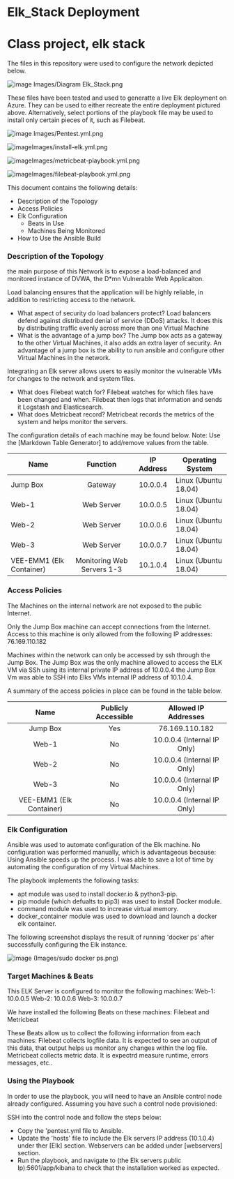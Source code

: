 # Elk_Stack Deployment
# Class project, elk stack

The files in this repository were used to configure the network depicted below.

![image](https://user-images.githubusercontent.com/65125381/127758013-39bfb513-f9d8-4b35-becf-af48fa65b7ae.png)
Images/Diagram Elk_Stack.png

These files have been tested and used to generatte a live Elk deployment on Azure. They can be used to either recreate the entire deployment pictured above. Alternatively, select portions of the playbook file may be used to install only certain pieces of it, such as Filebeat.

![image](https://user-images.githubusercontent.com/65125381/127758041-801cae03-94da-42f9-a8a5-f57ecb556832.png)
Images/Pentest.yml.png

![image](https://user-images.githubusercontent.com/65125381/127758050-9fc95134-9ed1-41b3-9d45-c9566876dce7.png)Images/install-elk.yml.png

![image](https://user-images.githubusercontent.com/65125381/127758057-7a092494-97c1-4b1f-a013-f267d157f607.png)Images/metricbeat-playbook.yml.png

![image](https://user-images.githubusercontent.com/65125381/127758063-2109938d-2e16-4ced-a1a7-021208907a6f.png)Images/filebeat-playbook.yml.png


This document contains the following details:
- Description of the Topology
- Access Policies
- Elk Configuration
  - Beats in Use
  - Machines Being Monitored
- How to Use the Ansible Build


### Description of the Topology

the main purpose of this Network is to expose a load-balanced and monitored instance of DVWA, the D*mn Vulnerable Web Applicaiton. 

Load balancing ensures that the application will be highly reliable, in addition to restricting access to the network.
- What aspect of security do load balancers protect?
Load balancers defend against distributed denial of service (DDoS) attacks. It does this by distributing traffic evenly across more than one Virtual Machine
- What is the advantage of a jump box?
The Jump box acts as a gateway to the other Virtual Machines, it also adds an extra layer of security. An advantage of a jump box is the ability to run ansible and configure other Virtual Machines in the network.

Integrating an Elk server allows users to easily monitor the vulnerable VMs for changes to the network and system files. 
- What does Filebeat watch for?
Filebeat watches for which files have been changed and when. Filebeat then logs that information and sends it Logstash and Elasticsearch.
- What does Metricbeat record?
Metricbeat records the metrics of the system and helps monitor the servers.

The configuration details of each machine may be found below.
Note: Use the [Markdown Table Generator] to add/remove values from the table.

| Name                     |          Function          | IP Address | Operating System     |
|--------------------------|:--------------------------:|:----------:|----------------------|
| Jump Box                 |          Gateway           |  10.0.0.4  | Linux (Ubuntu 18.04) |
| Web-1                    |         Web Server         |  10.0.0.5  | Linux (Ubuntu 18.04) |
| Web-2                    |         Web Server         |  10.0.0.6  | Linux (Ubuntu 18.04) |
| Web-3                    |         Web Server         |  10.0.0.7  | Linux (Ubuntu 18.04) |
| VEE-EMM1 (Elk Container) | Monitoring Web Servers 1-3 |  10.1.0.4  | Linux (Ubuntu 18.04) |


### Access Policies

The Machines on the internal network are not exposed to the public Internet.

Only the Jump Box machine can accept connections from the Internet. Access to this machine is only allowed from the following IP addresses:
76.169.110.182

Machines within the network can only be accessed by ssh through the Jump Box.
The Jump Box was the only machine allowed to access the ELK VM via SSh using its internal private IP address of 10.0.0.4 the Jump Box Vm was able to SSH into Elks VMs internal IP address of 10.1.0.4.

A summary of the access policies in place can be found in the table below.

|          Name            | Publicly Accessible |     Allowed IP Addresses     |
|:------------------------:|:-------------------:|:----------------------------:|
|        Jump Box          |         Yes         |        76.169.110.182        |
|          Web-1           |         No          |  10.0.0.4 (Internal IP Only) |
|          Web-2           |         No          |  10.0.0.4 (Internal IP Only) |
|          Web-3           |         No          |  10.0.0.4 (Internal IP Only) |
| VEE-EMM1 (Elk Container) |         No          |  10.0.0.4 (Internal IP Only) |


### Elk Configuration

Ansible was used to automate configuration of the Elk machine. No configuration was performed manually, which is advantageous because:
Using Ansible speeds up the process. I was able to save a lot of time by automating the configuration of my Virtual Machines.

The playbook implements the following tasks:
- apt module was used to install docker.io & python3-pip.
- pip module (which defualts to pip3) was used to install Docker module.
- command module was used to increase virtual memory.
- docker_container module was used to download and launch a docker elk container.

The following screenshot displays the result of running 'docker ps' after successfully configuring the Elk instance.

![image](https://user-images.githubusercontent.com/65125381/127758068-3b26808d-3dac-4d0c-9207-92f5172dd725.png)
(Images/sudo docker ps.png)

### Target Machines & Beats
This ELK Server is configured to monitor the following machines:
Web-1: 10.0.0.5
Web-2: 10.0.0.6
Web-3: 10.0.0.7

We have installed the following Beats on these machines:
Filebeat and Metricbeat

These Beats allow us to collect the following information from each machines:
Filebeat collects logfile data. It is expected to see an output of this data, that output helps us monitor any changes within the log file. 
Metricbeat collects metric data. It is expectrd measure runtime, errors messages, etc..

### Using the Playbook
In order to use the playbook, you will need to have an Ansible control node already configured. Assuming you have such a control node provisioned:

SSH into the control node and follow the steps below:
- Copy the 'pentest.yml file to Ansible.
- Update the 'hosts' file to include the Elk servers IP address (10.1.0.4) under ther [Elk] section. Webservers can be added under [webservers] section.
- Run the playbook, and navigate to (the Elk servers public Ip):5601/app/kibana to check that the installation worked as expected. 
